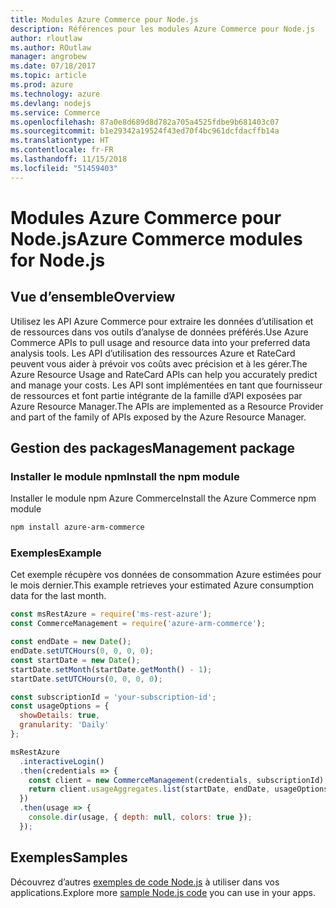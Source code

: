 ```yaml
---
title: Modules Azure Commerce pour Node.js
description: Références pour les modules Azure Commerce pour Node.js
author: rloutlaw
ms.author: ROutlaw
manager: angrobew
ms.date: 07/18/2017
ms.topic: article
ms.prod: azure
ms.technology: azure
ms.devlang: nodejs
ms.service: Commerce
ms.openlocfilehash: 87a0e8d689d8d782a705a4525fdbe9b681403c07
ms.sourcegitcommit: b1e29342a19524f43ed70f4bc961dcfdacffb14a
ms.translationtype: HT
ms.contentlocale: fr-FR
ms.lasthandoff: 11/15/2018
ms.locfileid: "51459403"
---
```

# <a name="azure-commerce-modules-for-nodejs"></a><span data-ttu-id="dd2e7-103">Modules Azure Commerce pour Node.js</span><span class="sxs-lookup"><span data-stu-id="dd2e7-103">Azure Commerce modules for Node.js</span></span>

## <a name="overview"></a><span data-ttu-id="dd2e7-104">Vue d’ensemble</span><span class="sxs-lookup"><span data-stu-id="dd2e7-104">Overview</span></span>

<span data-ttu-id="dd2e7-105">Utilisez les API Azure Commerce pour extraire les données d’utilisation et de ressources dans vos outils d’analyse de données préférés.</span><span class="sxs-lookup"><span data-stu-id="dd2e7-105">Use Azure Commerce APIs to pull usage and resource data into your preferred data analysis tools.</span></span> <span data-ttu-id="dd2e7-106">Les API d’utilisation des ressources Azure et RateCard peuvent vous aider à prévoir vos coûts avec précision et à les gérer.</span><span class="sxs-lookup"><span data-stu-id="dd2e7-106">The Azure Resource Usage and RateCard APIs can help you accurately predict and manage your costs.</span></span> <span data-ttu-id="dd2e7-107">Les API sont implémentées en tant que fournisseur de ressources et font partie intégrante de la famille d’API exposées par Azure Resource Manager.</span><span class="sxs-lookup"><span data-stu-id="dd2e7-107">The APIs are implemented as a Resource Provider and part of the family of APIs exposed by the Azure Resource Manager.</span></span>

## <a name="management-package"></a><span data-ttu-id="dd2e7-108">Gestion des packages</span><span class="sxs-lookup"><span data-stu-id="dd2e7-108">Management package</span></span>

### <a name="install-the-npm-module"></a><span data-ttu-id="dd2e7-109">Installer le module npm</span><span class="sxs-lookup"><span data-stu-id="dd2e7-109">Install the npm module</span></span>

<span data-ttu-id="dd2e7-110">Installer le module npm Azure Commerce</span><span class="sxs-lookup"><span data-stu-id="dd2e7-110">Install the Azure Commerce npm module</span></span>

```bash
npm install azure-arm-commerce
```

### <a name="example"></a><span data-ttu-id="dd2e7-111">Exemples</span><span class="sxs-lookup"><span data-stu-id="dd2e7-111">Example</span></span>

<span data-ttu-id="dd2e7-112">Cet exemple récupère vos données de consommation Azure estimées pour le mois dernier.</span><span class="sxs-lookup"><span data-stu-id="dd2e7-112">This example retrieves your estimated Azure consumption data for the last month.</span></span>

```javascript
const msRestAzure = require('ms-rest-azure');
const CommerceManagement = require('azure-arm-commerce');

const endDate = new Date();
endDate.setUTCHours(0, 0, 0, 0);
const startDate = new Date();
startDate.setMonth(startDate.getMonth() - 1);
startDate.setUTCHours(0, 0, 0, 0);

const subscriptionId = 'your-subscription-id';
const usageOptions = {
  showDetails: true,
  granularity: 'Daily'
};

msRestAzure
  .interactiveLogin()
  .then(credentials => {
    const client = new CommerceManagement(credentials, subscriptionId);
    return client.usageAggregates.list(startDate, endDate, usageOptions);
  })
  .then(usage => {
    console.dir(usage, { depth: null, colors: true });
  });
```

## <a name="samples"></a><span data-ttu-id="dd2e7-113">Exemples</span><span class="sxs-lookup"><span data-stu-id="dd2e7-113">Samples</span></span>

<span data-ttu-id="dd2e7-114">Découvrez d’autres [exemples de code Node.js](https://azure.microsoft.com/resources/samples/?platform=nodejs) à utiliser dans vos applications.</span><span class="sxs-lookup"><span data-stu-id="dd2e7-114">Explore more [sample Node.js code](https://azure.microsoft.com/resources/samples/?platform=nodejs) you can use in your apps.</span></span>
